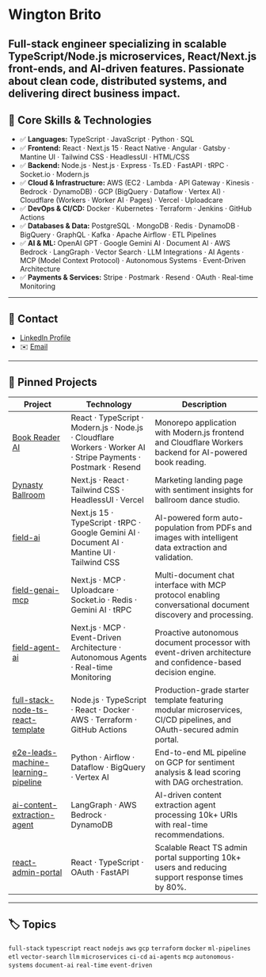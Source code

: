 # Wington Brito
**Full-stack engineer** specializing in scalable TypeScript/Node.js microservices, React/Next.js front-ends, and AI-driven features. Passionate about clean code, distributed systems, and delivering direct business impact.
---
## 🚀 Core Skills & Technologies
- ✅ **Languages:** TypeScript · JavaScript · Python · SQL  
- ✅ **Frontend:** React · Next.js 15 · React Native · Angular · Gatsby · Mantine UI · Tailwind CSS · HeadlessUI · HTML/CSS
- ✅ **Backend:** Node.js · Nest.js · Express · Ts.ED · FastAPI · tRPC · Socket.io · Modern.js
- ✅ **Cloud & Infrastructure:** AWS (EC2 · Lambda · API Gateway · Kinesis · Bedrock · DynamoDB) · GCP (BigQuery · Dataflow · Vertex AI) · Cloudflare (Workers · Worker AI · Pages) · Vercel · Uploadcare
- ✅ **DevOps & CI/CD:** Docker · Kubernetes · Terraform · Jenkins · GitHub Actions
- ✅ **Databases & Data:** PostgreSQL · MongoDB · Redis · DynamoDB · BigQuery · GraphQL · Kafka · Apache Airflow · ETL Pipelines
- ✅ **AI & ML:** OpenAI GPT · Google Gemini AI · Document AI · AWS Bedrock · LangGraph · Vector Search · LLM Integrations · AI Agents · MCP (Model Context Protocol) · Autonomous Systems · Event-Driven Architecture
- ✅ **Payments & Services:** Stripe · Postmark · Resend · OAuth · Real-time Monitoring
---
## 📄 Contact
- [LinkedIn Profile](https://www.linkedin.com/in/wingtonbrito)  
- ✉️ [Email](mailto:wingtonrbrito@gmail.com)  
---
## 📌 Pinned Projects
| Project | Technology | Description |
|---|---|---|
| [Book Reader AI](https://hellokooper.com/) | React · TypeScript · Modern.js · Node.js · Cloudflare Workers · Worker AI · Stripe Payments · Postmark · Resend | Monorepo application with Modern.js frontend and Cloudflare Workers backend for AI-powered book reading. |
| [Dynasty Ballroom](https://dynastyballroom.com/) | Next.js · React · Tailwind CSS · HeadlessUI · Vercel | Marketing landing page with sentiment insights for ballroom dance studio. |
| [field-ai](https://github.com/wingtonrbrito/field-ai) | Next.js 15 · TypeScript · tRPC · Google Gemini AI · Document AI · Mantine UI · Tailwind CSS | AI-powered form auto-population from PDFs and images with intelligent data extraction and validation. |
| [field-genai-mcp](https://github.com/wingtonrbrito/field-genai-mcp) | Next.js · MCP · Uploadcare · Socket.io · Redis · Gemini AI · tRPC | Multi-document chat interface with MCP protocol enabling conversational document discovery and processing. |
| [field-agent-ai](https://github.com/wingtonrbrito/field-agent-ai) | Next.js · MCP · Event-Driven Architecture · Autonomous Agents · Real-time Monitoring | Proactive autonomous document processor with event-driven architecture and confidence-based decision engine. |
| [full-stack-node-ts-react-template](https://github.com/wingtonrbrito/full-stack-node-ts-react-template) | Node.js · TypeScript · React · Docker · AWS · Terraform · GitHub Actions | Production-grade starter template featuring modular microservices, CI/CD pipelines, and OAuth-secured admin portal. |
| [e2e-leads-machine-learning-pipeline](https://github.com/wingtonrbrito/e2e-leads-machine-learning-pipeline) | Python · Airflow · Dataflow · BigQuery · Vertex AI | End-to-end ML pipeline on GCP for sentiment analysis & lead scoring with DAG orchestration. |
| [ai-content-extraction-agent](https://github.com/wingtonrbrito/ai-content-extraction-agent) | LangGraph · AWS Bedrock · DynamoDB | AI-driven content extraction agent processing 10k+ URIs with real-time recommendations. |
| [react-admin-portal](https://github.com/wingtonrbrito/react-admin-portal) | React · TypeScript · OAuth · FastAPI | Scalable React TS admin portal supporting 10k+ users and reducing support response times by 80%. |
---
## 🏷️ Topics
`full-stack` `typescript` `react` `nodejs` `aws` `gcp` `terraform` `docker` `ml-pipelines` `etl` `vector-search` `llm` `microservices` `ci-cd` `ai-agents` `mcp` `autonomous-systems` `document-ai` `real-time` `event-driven`

